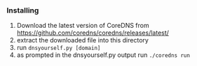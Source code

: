 
### Installing
1. Download the latest version of CoreDNS from https://github.com/coredns/coredns/releases/latest/
2. extract the downloaded file into this directory
3. run `dnsyourself.py [domain]`
4. as prompted in the dnsyourself.py output run `./coredns run`
